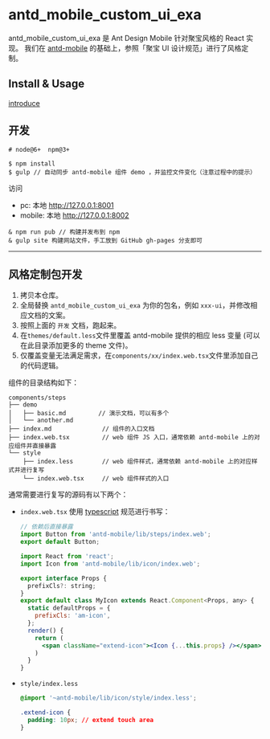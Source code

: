 # antd_mobile_custom_ui_exa

antd_mobile_custom_ui_exa 是 Ant Design Mobile 针对聚宝风格的 React 实现。
我们在 [antd-mobile](http://mobile.ant.design/) 的基础上，参照「聚宝 UI 设计规范」进行了风格定制。

## Install & Usage

[introduce](docs/react/introduce.md)

## 开发

```
# node@6+  npm@3+

$ npm install
$ gulp // 自动同步 antd-mobile 组件 demo ，并监控文件变化（注意过程中的提示）
```

访问 

- pc: 本地 http://127.0.0.1:8001 
- mobile: 本地 http://127.0.0.1:8002 

```
& npm run pub // 构建并发布到 npm
& gulp site 构建网站文件，手工放到 GitHub gh-pages 分支即可
```

---

## 风格定制包开发

1. 拷贝本仓库。
2. 全局替换 `antd_mobile_custom_ui_exa` 为你的包名，例如 `xxx-ui`，并修改相应文档的文案。
3. 按照上面的 `开发` 文档，跑起来。
4. 在`themes/default.less`文件里覆盖 antd-mobile 提供的相应 less 变量 (可以在此目录添加更多的 theme 文件)。
5. 仅覆盖变量无法满足需求，在`components/xx/index.web.tsx`文件里添加自己的代码逻辑。

组件的目录结构如下：

```
components/steps
├── demo
│   ├── basic.md         // 演示文档，可以有多个
│   └── another.md
├── index.md              // 组件的入口文档
├── index.web.tsx         // web 组件 JS 入口，通常依赖 antd-mobile 上的对应组件并直接暴露
└── style
    ├── index.less        // web 组件样式，通常依赖 antd-mobile 上的对应样式并进行复写
    └── index.web.tsx     // web 组件样式的入口
```

通常需要进行复写的源码有以下两个：

- `index.web.tsx` 使用 [typescript](http://typescriptlang.org/) 规范进行书写：

  ```jsx
  // 依赖后直接暴露
  import Button from 'antd-mobile/lib/steps/index.web';
  export default Button;
  ```

  ```jsx
  import React from 'react';
  import Icon from 'antd-mobile/lib/icon/index.web';

  export interface Props {
    prefixCls?: string;
  }
  export default class MyIcon extends React.Component<Props, any> {
    static defaultProps = {
      prefixCls: 'am-icon',
    };
    render() {
      return (
        <span className="extend-icon"><Icon {...this.props} /></span>
      )
    }
  }
  ```

- `style/index.less`

  ```css
  @import '~antd-mobile/lib/icon/style/index.less';

  .extend-icon {
    padding: 10px; // extend touch area
  }
  ```
